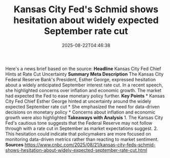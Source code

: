 ﻿---
title: "Kansas City Fed's Schmid shows hesitation about widely expected September rate cut"
date: "2025-08-22T04:46:38"
category: "Markets"
summary: ""
slug: "kansas city feds schmid shows hesitation about widely expect"
source_urls:
  - "https://www.cnbc.com/2025/08/21/kansas-city-feds-schmid-shows-hesitation-about-widely-expected-september-rate-cut.html"
seo:
  title: "Kansas City Fed's Schmid shows hesitation about widely expected September rate cut | Hash n Hedge"
  description: ""
  keywords: ["news", "markets", "brief"]
---
Here's a news brief based on the source:  **Headline** Kansas City Fed Chief Hints at Rate Cut Uncertainty  **Summary Meta Description** The Kansas City Federal Reserve Bank's President, Esther George, expressed hesitation about a widely anticipated September interest rate cut. In a recent speech, she highlighted concerns over inflation and economic growth. The market had expected the Fed to ease monetary policy further.  **Key Points**  * Kansas City Fed Chief Esther George hinted at uncertainty around the widely expected September rate cut * She emphasized the need for data-driven decisions on monetary policy * Concerns about inflation and economic growth were also highlighted  **Takeaways with Analysis**  1. The Kansas City Fed's cautious tone suggests that the Federal Reserve may not follow through with a rate cut in September as market expectations suggest. 2. This hesitation could indicate that policymakers are more focused on monitoring data-driven metrics rather than reacting to market sentiment.  **Sources** https://www.cnbc.com/2025/08/21/kansas-city-feds-schmid-shows-hesitation-about-widely-expected-september-rate-cut.html 
